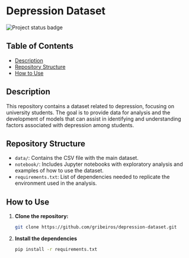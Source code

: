 # Depression Dataset

![Project status badge](https://img.shields.io/badge/status-study-yellow)

## Table of Contents

- [Description](#description)
- [Repository Structure](#repository-structure)
- [How to Use](#how-to-use)

## Description

This repository contains a dataset related to depression, focusing on university students. The goal is to provide data for analysis and the development of models that can assist in identifying and understanding factors associated with depression among students.

## Repository Structure

- `data/`: Contains the CSV file with the main dataset.
- `notebook/`: Includes Jupyter notebooks with exploratory analysis and examples of how to use the dataset.
- `requirements.txt`: List of dependencies needed to replicate the environment used in the analysis.

## How to Use

1. **Clone the repository:**

   ```bash
   git clone https://github.com/gribeiros/depression-dataset.git

2. **Install the dependencies**

   ```bash
   pip install -r requirements.txt